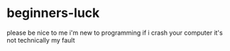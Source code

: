 # beginners-luck
please be nice to me
i'm new to programming 
if i crash your computer it's not technically my fault
